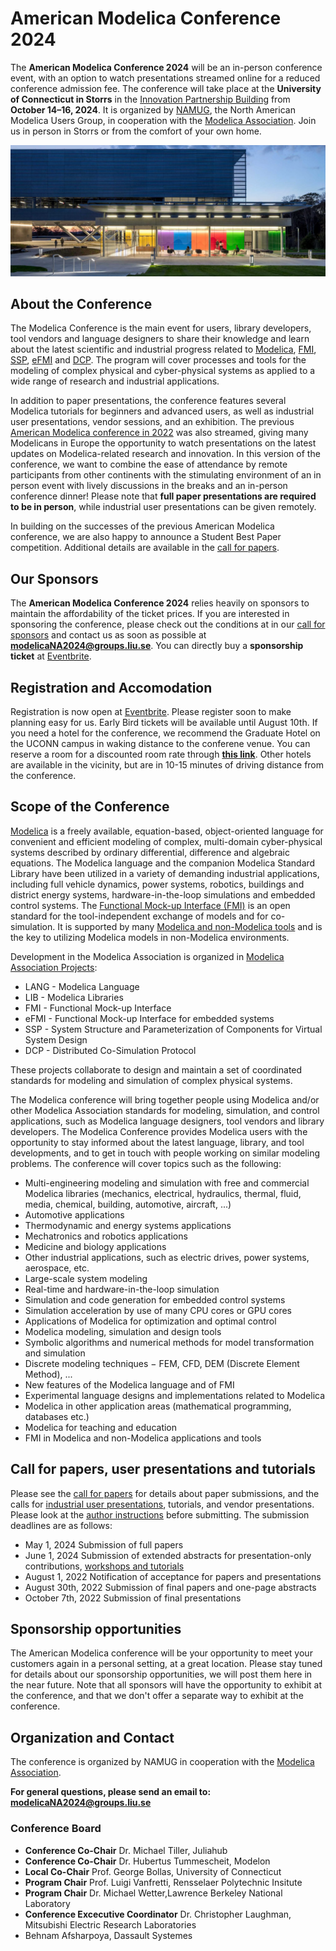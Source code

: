 # American Modelica Conference 2024

The **American Modelica Conference 2024** will be an in-person conference event, with an option to watch presentations streamed online for a reduced conference admission fee. The conference will take place at the **University of Connecticut in Storrs** in the [Innovation Partnership Building](https://techpark.uconn.edu/) from **October 14–16, 2024**. It is organized by [NAMUG](https://namug.org/), the North American Modelica Users Group, in cooperation with the [Modelica Association](/association/). Join us in person in Storrs or from the comfort of your own home.

![](UConn-Innovation-Partnership-1920x800.jpg)

## About the Conference

The Modelica Conference is the main event for users, library developers, tool vendors and language designers to share their knowledge and learn about the latest scientific and industrial progress related to [Modelica](/), [FMI](https://fmi-standard.org/), [SSP](https://ssp-standard.org/), [eFMI](http://efmi-standard.org/) and [DCP](https://dcp-standard.org/).
The program will cover processes and tools for the modeling of complex physical and cyber-physical systems as applied to a wide range of research and industrial applications.

In addition to paper presentations, the conference features several Modelica tutorials for beginners and advanced users, as well as industrial user presentations, vendor sessions, and an exhibition.  The previous [American Modelica conference in 2022](https://2022.american.conference.modelica.org/) was also streamed, giving many Modelicans in Europe the opportunity to watch presentations on the latest updates on Modelica-related research and innovation.  In this version of the conference, we want to combine the ease of attendance by remote participants from other continents with the stimulating environment of an in person event with lively discussions in the breaks and an in-person conference dinner! Please note that **full paper presentations are required to be in person**, while industrial user presentations can be given remotely.

In building on the successes of the previous American Modelica conference, we are also happy to announce a Student Best Paper competition.  Additional details are available in the [call for papers](call2024).

<!-- We are looking forward to seeing you in Dallas. As a first for a Modelica conference, we are planning to organize a **Modelica-oriented job fair** at the in-person event in Dallas that gives a unique opportunity for employers, students about to graduate, and Modelica practitioners to get to know each other. More details will be forthcoming at this site as the conference date comes closer.   -->

## Our Sponsors

The **American Modelica Conference 2024** relies heavily on sponsors to maintain the affordability of the ticket prices. If you are interested in sponsoring the conference, please check out the conditions at in our [call for sponsors](https://modelica.org/events/american2024/callforsponsors) and contact us as soon as possible at **[modelicaNA2024@groups.liu.se](mailto:modelicaNA2024@groups.liu.se)**. You can directly buy a **sponsorship ticket** at [Eventbrite](https://www.eventbrite.com/e/american-modelica-conference-2024-tickets-794519207337?aff=oddtdtcreator). 

<!-- Please visit our [Sponsor page](https://2022.american.conference.modelica.org/Sponsors.html), and also take the time to check out the sponsor exhibition at the conference. -->

## Registration and Accomodation

Registration is now open at [Eventbrite](https://www.eventbrite.com/e/american-modelica-conference-2024-tickets-794519207337?aff=oddtdtcreator). Please register soon to make planning easy for us. Early Bird tickets will be available until August 10th. If you need a hotel for the conference, we recommend the Graduate Hotel on the UCONN campus in waking distance to the conferene venue. You can reserve a room for a discounted room rate through [**this link**](https://be.synxis.com/?Hotel=8679&Chain=21643&promo=VISITOR). Other hotels are available in the vicinity, but are in 10-15 minutes of driving distance from the conference. 

## Scope of the Conference

[Modelica](/) is a freely available, equation-based, object-oriented language for convenient and efficient modeling of complex, multi-domain cyber-physical systems described by ordinary differential, difference and algebraic equations. The Modelica language and the companion Modelica Standard Library have been utilized in a variety of demanding industrial applications, including full vehicle dynamics, power systems, robotics, buildings and district energy systems, hardware-in-the-loop simulations and embedded control systems. The [Functional Mock-up Interface (FMI)](https://www.fmi-standard.org/) is an open standard for the tool-independent exchange of models and for co-simulation. It is supported by many [Modelica and non-Modelica tools](/tools/) and is the key to utilizing Modelica models in non-Modelica environments.

Development in the Modelica Association is organized in [Modelica Association Projects](/association/#modelica-association-projects):

- LANG - Modelica Language
- LIB - Modelica Libraries
- FMI - Functional Mock-up Interface
- eFMI - Functional Mock-up Interface for embedded systems
- SSP - System Structure and Parameterization of Components for Virtual System Design
- DCP - Distributed Co-Simulation Protocol

These projects collaborate to design and maintain a set of coordinated standards for modeling and simulation of complex physical systems.

The Modelica conference will bring together people using Modelica and/or other Modelica Association standards for modeling, simulation, and control applications, such as Modelica language designers, tool vendors and library developers. The Modelica Conference provides Modelica users with the opportunity to stay informed about the latest language, library, and tool developments, and to get in touch with people working on similar modeling problems. The conference will cover topics such as the following:
- Multi-engineering modeling and simulation with free and commercial Modelica libraries (mechanics, electrical, hydraulics, thermal, fluid, media, chemical, building, automotive, aircraft, ...)
- Automotive applications
- Thermodynamic and energy systems applications
- Mechatronics and robotics applications
- Medicine and biology applications
- Other industrial applications, such as electric drives, power systems, aerospace, etc.
- Large-scale system modeling
- Real-time and hardware-in-the-loop simulation
- Simulation and code generation for embedded control systems
- Simulation acceleration by use of many CPU cores or GPU cores
- Applications of Modelica for optimization and optimal control
- Modelica modeling, simulation and design tools
- Symbolic algorithms and numerical methods for model transformation and simulation
- Discrete modeling techniques − FEM, CFD, DEM (Discrete Element Method), ...
- New features of the Modelica language and of FMI
- Experimental language designs and implementations related to Modelica
- Modelica in other application areas (mathematical programming, databases etc.)
- Modelica for teaching and education
- FMI in Modelica and non-Modelica applications and tools

## Call for papers, user presentations and tutorials

Please see the [call for papers](call2024) for details about paper submissions, and the calls for [industrial user presentations](call2024), tutorials, and vendor presentations. Please look at the [author instructions](authors) before submitting. The submission deadlines are as follows:  

- May 1, 2024 Submission of full papers
- June 1, 2024 Submission of extended abstracts for presentation-only contributions, [workshops and tutorials](https://docs.google.com/forms/d/e/1FAIpQLScsRLAe-YwK7yAQoW6B5KQQ87M_SU4dgj6eKnvpjG3h53HMGw/viewform)
- August 1, 2022 Notification of acceptance for papers and presentations
- August 30th, 2022 Submission of final papers and one-page abstracts
- October 7th, 2022 Submission of final presentations

## Sponsorship opportunities

The American Modelica conference will be your opportunity to meet your customers again in a personal setting, at a great location. Please stay tuned for details about our sponsorship opportunities, we will post them here in the near future. Note that all sponsors will have the opportunity to exhibit at the conference, and that we don't offer a separate way to exhibit at the conference.  

## Organization and Contact

The conference is organized by NAMUG in cooperation with the [Modelica Association](/).

**For general questions, please send an email to:** **[modelicaNA2024@groups.liu.se](mailto:modelicaNA2024@groups.liu.se)**

### Conference Board

  -  **Conference Co-Chair** Dr. Michael Tiller, Juliahub
  -  **Conference Co-Chair** Dr. Hubertus Tummescheit, Modelon
  -  **Local Co-Chair** Prof. George Bollas, University of Connecticut
  -  **Program Chair** Prof. Luigi Vanfretti, Rensselaer Polytechnic Insitute
  -  **Program Chair** Dr. Michael Wetter,Lawrence Berkeley National Laboratory
  -  **Conference Excecutive Coordinator** Dr. Christopher Laughman, Mitsubishi Electric Research Laboratories
  -  Behnam Afsharpoya, Dassault Systemes
